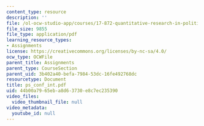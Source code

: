 ```yaml
---
content_type: resource
description: ''
file: /ol-ocw-studio-app/courses/17-872-quantitative-research-in-political-science-and-public-policy-spring-2004/44b00a7965eba8d63730e8c7ec235390_ps_conf_int.pdf
file_size: 9855
file_type: application/pdf
learning_resource_types:
- Assignments
license: https://creativecommons.org/licenses/by-nc-sa/4.0/
ocw_type: OCWFile
parent_title: Assignments
parent_type: CourseSection
parent_uid: 3b402a40-befa-7984-53dc-16fe492768dc
resourcetype: Document
title: ps_conf_int.pdf
uid: 44b00a79-65eb-a8d6-3730-e8c7ec235390
video_files:
  video_thumbnail_file: null
video_metadata:
  youtube_id: null
---
```

